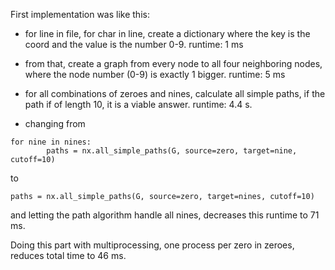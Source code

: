 First implementation was like this:
- for line in file, for char in line, create a dictionary where the key is the coord and the value is the number 0-9. runtime: 1 ms
- from that, create a graph from every node to all four neighboring nodes, where the node number (0-9) is exactly 1 bigger. runtime: 5 ms
- for all combinations of zeroes and nines, calculate all simple paths, if the path if of length 10, it is a viable answer. runtime: 4.4 s.

- changing from
```
for nine in nines:
        paths = nx.all_simple_paths(G, source=zero, target=nine, cutoff=10)
```

to
```
paths = nx.all_simple_paths(G, source=zero, target=nines, cutoff=10)
```

and letting the path algorithm handle all nines, decreases this runtime to 71 ms.

Doing this part with multiprocessing, one process per zero in zeroes, reduces total time to 46 ms.
